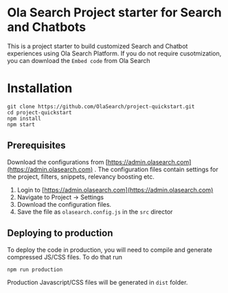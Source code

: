 # Ola Search Project starter for Search and Chatbots

This is a project starter to build customized Search and Chatbot experiences using Ola Search Platform. If you do not require cusotmization, you can download the `Embed code` from Ola Search

# Installation
````
git clone https://github.com/OlaSearch/project-quickstart.git
cd project-quickstart
npm install
npm start
````

## Prerequisites

Download the configurations from [https://admin.olasearch.com](https://admin.olasearch.com) . The configuration files contain settings for the project, filters, snippets, relevancy boosting etc.

1. Login to [https://admin.olasearch.com](https://admin.olasearch.com)
2. Navigate to Project -> Settings
3. Download the configuration files.
4. Save the file as `olasearch.config.js` in the `src` director

## Deploying to production

To deploy the code in production, you will need to compile and generate compressed JS/CSS files. To do that run

````
npm run production
````

Production Javascript/CSS files will be generated in `dist` folder.